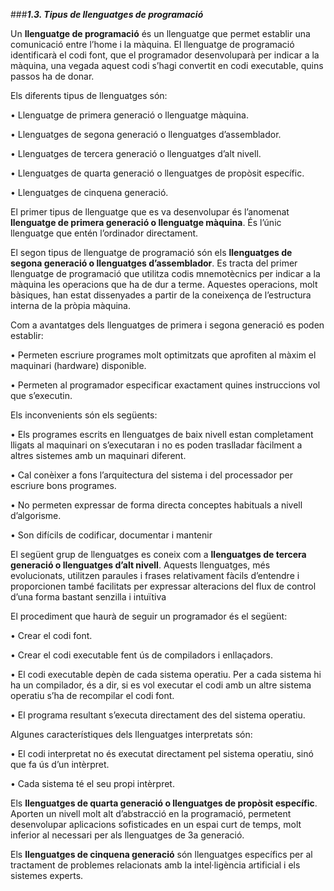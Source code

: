 ###___1.3. Tipus de llenguatges de programació___

Un **llenguatge de programació** és un llenguatge que permet establir una
comunicació entre l’home i la màquina. El llenguatge de programació
identificarà el codi font, que el programador desenvoluparà per indicar a la
màquina, una vegada aquest codi s’hagi convertit en codi executable, quins
passos ha de donar.

Els diferents tipus de llenguatges són:

• Llenguatge de primera generació o llenguatge màquina.

• Llenguatges de segona generació o llenguatges d’assemblador.

• Llenguatges de tercera generació o llenguatges d’alt nivell.

• Llenguatges de quarta generació o llenguatges de propòsit específic.

• Llenguatges de cinquena generació.

El primer tipus de llenguatge que es va desenvolupar és l’anomenat
**llenguatge de primera generació o llenguatge màquina**. És l’únic
llenguatge que entén l’ordinador directament.

El segon tipus de llenguatge de programació són els **llenguatges de segona
generació o llenguatges d’assemblador**. Es tracta del primer llenguatge de
programació que utilitza codis mnemotècnics per indicar a la màquina les
operacions que ha de dur a terme. Aquestes operacions, molt bàsiques, han
estat dissenyades a partir de la coneixença de l’estructura interna de la pròpia
màquina.

Com a avantatges dels llenguatges de primera i segona generació es poden establir:

• Permeten escriure programes molt optimitzats que aprofiten al màxim el
maquinari (hardware) disponible.

• Permeten al programador especificar exactament quines instruccions vol
que s’executin.

Els inconvenients són els següents:

• Els programes escrits en llenguatges de baix nivell estan completament
lligats al maquinari on s’executaran i no es poden traslladar fàcilment a altres
sistemes amb un maquinari diferent.

• Cal conèixer a fons l’arquitectura del sistema i del processador per escriure
bons programes.

• No permeten expressar de forma directa conceptes habituals a nivell d’algorisme.

• Son difícils de codificar, documentar i mantenir

El següent grup de llenguatges es coneix com a **llenguatges de
tercera generació o llenguatges d’alt nivell**. Aquests llenguatges, més
evolucionats, utilitzen paraules i frases relativament fàcils d’entendre i
proporcionen també facilitats per expressar alteracions del flux de control
d’una forma bastant senzilla i intuïtiva

El procediment que haurà de seguir un programador és el següent:

• Crear el codi font.

• Crear el codi executable fent ús de compiladors i enllaçadors.

• El codi executable depèn de cada sistema operatiu. Per a cada sistema hi
ha un compilador, és a dir, si es vol executar el codi amb un altre sistema
operatiu s’ha de recompilar el codi font.

• El programa resultant s’executa directament des del sistema operatiu.

Algunes característiques dels llenguatges interpretats són:

• El codi interpretat no és executat directament pel sistema operatiu, sinó que
fa ús d’un intèrpret.

• Cada sistema té el seu propi intèrpret.


Els **llenguatges de quarta generació o llenguatges de propòsit específic**.
Aporten un nivell molt alt d’abstracció en la programació, permetent
desenvolupar aplicacions sofisticades en un espai curt de temps, molt inferior
al necessari per als llenguatges de 3a generació.

Els **llenguatges de cinquena generació** són llenguatges específics per al
tractament de problemes relacionats amb la intel·ligència artificial i els
sistemes experts.
